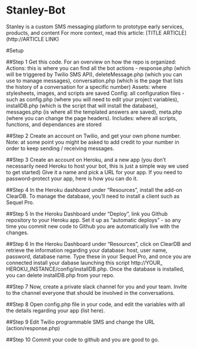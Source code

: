 # Stanley-Bot
Stanley is a custom SMS messaging platform to prototype early services, products, and content
For more context, read this article: 
[TITLE ARTICLE](http://ARTICLE LINK)


#Setup

##Step 1
Get this code. For an overview on how the repo is organized:
Actions: this is where you can find all the bot actions - response.php (which will be triggered by Twilio SMS API), deleteMessage.php (which you can use to manage messages), conversation.php (which is the page that lists the history of a conversation for a specific number)
Assets: where stylesheets, images, and scripts are saved
Config: all configuration files - such as config.php (where you will need to edit your project variables), installDB.php (which is the script that will install the database), messages.php (is where all the templated answers are saved), meta.php (where you can change the page headers).
Includes: where all scripts, functions, and dependances are stored


##Step 2
Create an account on Twilio, and get your own phone number. Note: at some point you might be asked to add credit to your number in order to keep sending / receiving messages.

##Step 3
Create an account on Heroku, and a new app (you don’t necessarily need Heroku to host your bot, this is just a simple way we used to get started) Give it a name and pick a URL for your app. If you need to password-protect your app, here is how you can do it.

##Step 4
In the Heroku dashboard under “Resources”, install the add-on ClearDB. To manage the database, you’ll need to install a client such as Sequel Pro.

##Step 5
In the Heroku Dashboard under “Deploy”, link you Github repository to your Heroku app. Set it up as “automatic deploys” - so any time you commit new code to Github you are automatically live with the changes.

##Step 6
In the Heroku Dashboard under “Resources”, click on ClearDB and retrieve the information regarding your database: host, user name, password, database name. Type these in your Sequel Pro, and once you are connected install your dabase launching this script http://YOUR_ HEROKU_INSTANCE/config/installDB.php. Once the database is installed, you can delete installDB.php from your repo.

##Step 7
Now, create a private slack channel for you and your team. Invite to the channel everyone that should be involved in the conversations. 

##Step 8
Open config.php file in your code, and edit the variables with all the details regarding your app (list here).

##Step 9
Edit Twilio programmable SMS and change the URL (action/response.php)

##Step 10
Commit your code to github and you are good to go.

